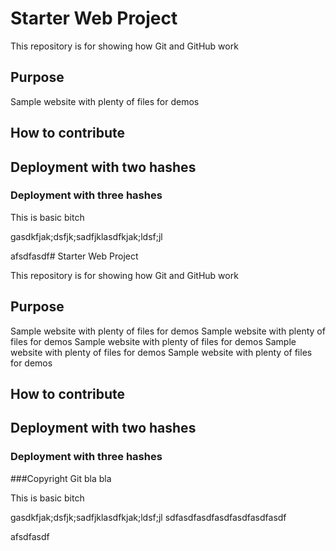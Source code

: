 # Starter Web Project

This repository is for showing how Git and GitHub work

## Purpose

Sample website with plenty of files for demos

## How to contribute

## Deployment with two hashes
### Deployment with three hashes

This is basic bitch

gasdkfjak;dsfjk;sadfjklasdfkjak;ldsf;jl


afsdfasdf# Starter Web Project

This repository is for showing how Git and GitHub work

## Purpose

Sample website with plenty of files for demos
Sample website with plenty of files for demos
Sample website with plenty of files for demos
Sample website with plenty of files for demos
Sample website with plenty of files for demos


## How to contribute

## Deployment with two hashes
### Deployment with three hashes

###Copyright
Git bla bla

This is basic bitch

gasdkfjak;dsfjk;sadfjklasdfkjak;ldsf;jl
sdfasdfasdfasdfasdfasdfasdf

afsdfasdf
